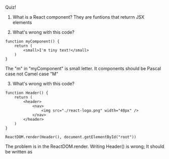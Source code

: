 Quiz!

1. What is a React component?
   They are funtions that returrn JSX elements

2. What's wrong with this code?

```
function myComponent() {
    return (
        <small>I'm tiny text!</small>
    )
}
```

The "m" in "myComponent" is small letter. It components should be Pascal case not Camel case "M"

3. What's wrong with this code?

```
function Header() {
    return (
        <header>
            <nav>
                <img src="./react-logo.png" width="40px" />
            </nav>
        </header>
    )
}

ReactDOM.render(Header(), document.getElementById("root"))
```

The problem is in the ReactDOM.render. Writing Header() is wrong; It should be written as <Header />
